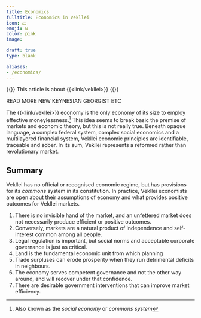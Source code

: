 ```yaml
---
title: Economics
fulltitle: Economics in Vekllei
icon: 💵
emoji: w
color: pink
image:

draft: true
type: blank

aliases:
- /economics/
---
```

{{<note series>}}
 This article is about {{<link/vekllei>}}
{{</note>}}

READ MORE NEW KEYNESIAN GEORGIST ETC

The {{<link/vekllei>}} economy is the only economy of its size to employ effective moneylessness.[^moneylessness] This idea seems to break basic the premise of markets and economic theory, but this is not really true. Beneath opaque language, a complex federal system, complex social economics and a multilayered financial system, Vekllei economic principles are identifiable, traceable and sober. In its sum, Vekllei represents a reformed rather than revolutionary market.

## Summary

Vekllei has no official or recognised economic regime, but has provisions for its *commons* system in its constitution. In practice, Vekllei economists are open about their assumptions of economy and what provides positive outcomes for Vekllei markets.

1. There is no invisible hand of the market, and an unfettered market does not necessarily produce efficient or positive outcomes.
2. Conversely, markets are a natural product of independence and self-interest common among all people.
3. Legal regulation is important, but social norms and acceptable corporate governance is just as critical.
4. Land is the fundamental economic unit from which planning
5. Trade surpluses can erode prosperity when they run detrimental deficits in neighbours.
6. The economy serves competent governance and not the other way around, and will recover under that confidence.
7. There are desirable government interventions that can improve market efficiency.



[^moneylessness]: Also known as the *social economy* or *commons system*